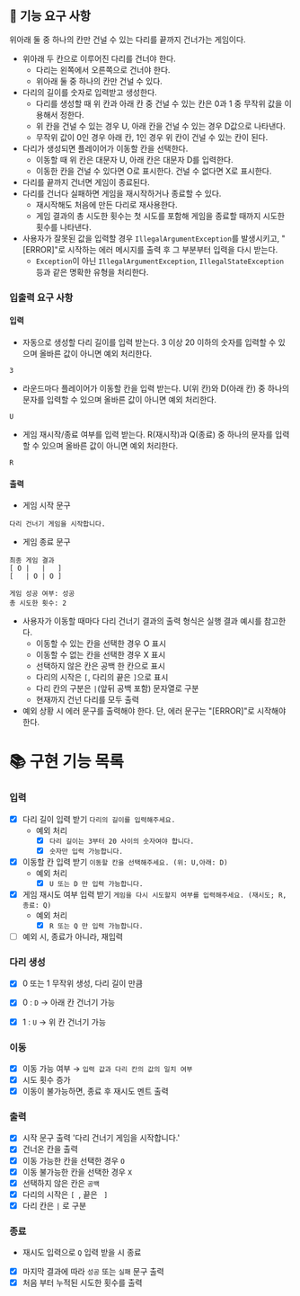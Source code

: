 ## 🚀 기능 요구 사항
위아래 둘 중 하나의 칸만 건널 수 있는 다리를 끝까지 건너가는 게임이다.
- 위아래 두 칸으로 이루어진 다리를 건너야 한다.
    - 다리는 왼쪽에서 오른쪽으로 건너야 한다.
    - 위아래 둘 중 하나의 칸만 건널 수 있다.
- 다리의 길이를 숫자로 입력받고 생성한다.
    - 다리를 생성할 때 위 칸과 아래 칸 중 건널 수 있는 칸은 0과 1 중 무작위 값을 이용해서 정한다.
    - 위 칸을 건널 수 있는 경우 U, 아래 칸을 건널 수 있는 경우 D값으로 나타낸다.
    - 무작위 값이 0인 경우 아래 칸, 1인 경우 위 칸이 건널 수 있는 칸이 된다.
- 다리가 생성되면 플레이어가 이동할 칸을 선택한다.
    - 이동할 때 위 칸은 대문자 U, 아래 칸은 대문자 D를 입력한다.
    - 이동한 칸을 건널 수 있다면 O로 표시한다. 건널 수 없다면 X로 표시한다.
- 다리를 끝까지 건너면 게임이 종료된다.
- 다리를 건너다 실패하면 게임을 재시작하거나 종료할 수 있다.
    - 재시작해도 처음에 만든 다리로 재사용한다.
    - 게임 결과의 총 시도한 횟수는 첫 시도를 포함해 게임을 종료할 때까지 시도한 횟수를 나타낸다.
- 사용자가 잘못된 값을 입력할 경우 `IllegalArgumentException`를 발생시키고, "[ERROR]"로 시작하는 에러 메시지를 출력 후 그 부분부터 입력을 다시 받는다.
    - `Exception`이 아닌 `IllegalArgumentException`, `IllegalStateException` 등과 같은 명확한 유형을 처리한다.

### 입출력 요구 사항

#### 입력
- 자동으로 생성할 다리 길이를 입력 받는다. 3 이상 20 이하의 숫자를 입력할 수 있으며 올바른 값이 아니면 예외 처리한다.
```
3
```
- 라운드마다 플레이어가 이동할 칸을 입력 받는다. U(위 칸)와 D(아래 칸) 중 하나의 문자를 입력할 수 있으며 올바른 값이 아니면 예외 처리한다.
```
U
```
- 게임 재시작/종료 여부를 입력 받는다. R(재시작)과 Q(종료) 중 하나의 문자를 입력할 수 있으며 올바른 값이 아니면 예외 처리한다.
```
R
```

#### 출력
- 게임 시작 문구
```
다리 건너기 게임을 시작합니다.
```
- 게임 종료 문구
```
최종 게임 결과
[ O |   |   ]
[   | O | O ]

게임 성공 여부: 성공
총 시도한 횟수: 2
```
- 사용자가 이동할 때마다 다리 건너기 결과의 출력 형식은 실행 결과 예시를 참고한다.
    - 이동할 수 있는 칸을 선택한 경우 O 표시
    - 이동할 수 없는 칸을 선택한 경우 X 표시
    - 선택하지 않은 칸은 공백 한 칸으로 표시
    - 다리의 시작은 `[`, 다리의 끝은 `]`으로 표시
    - 다리 칸의 구분은 ` | `(앞뒤 공백 포함) 문자열로 구분
    - 현재까지 건넌 다리를 모두 출력
- 예외 상황 시 에러 문구를 출력해야 한다. 단, 에러 문구는 "[ERROR]"로 시작해야 한다.

# 📚 구현 기능 목록

### 입력
- [X] 다리 길이 입력 받기 `다리의 길이를 입력해주세요.`
    - 예외 처리
        - [X] `다리 길이는 3부터 20 사이의 숫자여야 합니다.`
        - [X] `숫자만 입력 가능합니다.`
- [X] 이동할 칸 입력 받기 `이동할 칸을 선택해주세요. (위: U,아래: D)`
    - 예외 처리
        - [X] `U 또는 D 만 입력 가능합니다.`
- [X] 게임 재시도 여부 입력 받기 `게임을 다시 시도할지 여부를 입력해주세요. (재시도; R, 종료: Q)`
    - 예외 처리
        - [X] `R 또는 Q 만 입력 가능합니다.`
- [ ] 예외 시, 종료가 아니라, 재입력

### 다리 생성
- [X] 0 또는 1 무작위 생성, 다리 길이 만큼
- [X] 0 : `D` → 아래 칸 건너기 가능
- [X] 1 : `U` → 위 칸 건너기 가능


### 이동
- [X] 이동 가능 여부 → `입력 값과 다리 칸의 값의 일치 여부`
- [X] 시도 횟수 증가
- [X] 이동이 불가능하면, 종료 후 재시도 멘트 출력

### 출력
- [X] 시작 문구 출력 '다리 건너기 게임을 시작합니다.'
- [X] 건너온 칸을 출력
- [X] 이동 가능한 칸을 선택한 경우 `O`
- [X] 이동 불가능한 칸을 선택한 경우 `X`
- [X] 선택하지 않은 칸은 `공백`
- [X] 다리의 시작은 `[ `, 끝은 ` ]`
- [X] 다리 칸은 ` | ` 로 구분

### 종료
- 재시도 입력으로 `Q` 입력 받을 시 종료
- [X] 마지막 결과에 따라 `성공` 또는 `실패` 문구 출력
- [X] 처음 부터 누적된 시도한 횟수를 출력